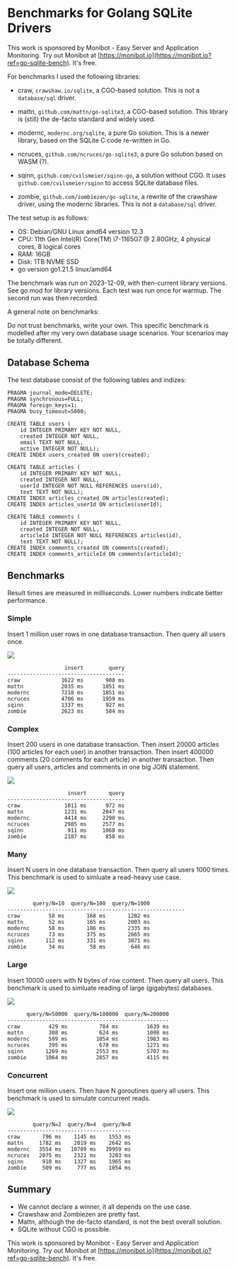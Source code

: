 Benchmarks for Golang SQLite Drivers
==============================================================================

This work is sponsored by Monibot - Easy Server and Application Monitoring.
Try out Monibot at [https://monibot.io](https://monibot.io?ref=go-sqlite-bench).
It's free.


For benchmarks I used the following libraries:

- craw, `crawshaw.io/sqlite`, a CGO-based solution. This is not a `database/sql` driver.

- mattn, `github.com/mattn/go-sqlite3`, a CGO-based solution. This library is
  (still) the de-facto standard and widely used. 

- modernc, `modernc.org/sqlite`, a pure Go solution. This is a newer library,
  based on the SQLite C code re-written in Go.

- ncruces, `github.com/ncruces/go-sqlite3`, a pure Go solution based on WASM (?). 

- sqinn, `github.com/cvilsmeier/sqinn-go`, a solution without CGO. It uses
  `github.com/cvilsmeier/sqinn` to access SQLite database files.

- zombie, `github.com/zombiezen/go-sqlite`, a rewrite of the crawshaw driver, using the
  modernc libraries. This is not a `database/sql` driver.


The test setup is as follows:

- OS: Debian/GNU Linux amd64 version 12.3
- CPU: 11th Gen Intel(R) Core(TM) i7-1165G7 @ 2.80GHz, 4 physical cores, 8 logical cores
- RAM: 16GB
- Disk: 1TB NVME SSD
- go version go1.21.5 linux/amd64

The benchmark was run on 2023-12-09, with then-current library versions.
See go.mod for library versions. Each test was run once for warmup.
The second run was then recorded.


A general note on benchmarks:

Do not trust benchmarks, write your own. This specific benchmark is modelled
after my very own database usage scenarios. Your scenarios may be totally
different.


Database Schema
------------------------------------------------------------------------------

The test database consist of the following tables and indizes:

    PRAGMA journal_mode=DELETE;
    PRAGMA synchronous=FULL;
    PRAGMA foreign_keys=1;
    PRAGMA busy_timeout=5000;

    CREATE TABLE users (
        id INTEGER PRIMARY KEY NOT NULL,
        created INTEGER NOT NULL,
        email TEXT NOT NULL,
        active INTEGER NOT NULL);
    CREATE INDEX users_created ON users(created);

    CREATE TABLE articles (
        id INTEGER PRIMARY KEY NOT NULL,
        created INTEGER NOT NULL,  
        userId INTEGER NOT NULL REFERENCES users(id),
        text TEXT NOT NULL);
    CREATE INDEX articles_created ON articles(created);
    CREATE INDEX articles_userId ON articles(userId);

    CREATE TABLE comments (
        id INTEGER PRIMARY KEY NOT NULL,
        created INTEGER NOT NULL,
        articleId INTEGER NOT NULL REFERENCES articles(id),
        text TEXT NOT NULL);
    CREATE INDEX comments_created ON comments(created);
    CREATE INDEX comments_articleId ON comments(articleId);


Benchmarks
------------------------------------------------------------------------------

Result times are measured in milliseconds. Lower numbers indicate better
performance.

### Simple

Insert 1 million user rows in one database transaction.
Then query all users once.

![](results/simple.svg)

                      insert        query
    -------------------------------------
    craw             1622 ms       908 ms
    mattn            2035 ms      1851 ms
    modernc          7218 ms      1851 ms
    ncruces          4706 ms      1959 ms
    sqinn            1337 ms       927 ms
    zombie           2623 ms       584 ms


### Complex

Insert 200 users in one database transaction.
Then insert 20000 articles (100 articles for each user) in another transaction.
Then insert 400000 comments (20 comments for each article) in another transaction.
Then query all users, articles and comments in one big JOIN statement.

![](results/complex.svg)

                       insert       query
    -------------------------------------
    craw              1011 ms      972 ms
    mattn             1231 ms     2047 ms
    modernc           4414 ms     2290 ms
    ncruces           2985 ms     2577 ms
    sqinn              911 ms     1068 ms
    zombie            2187 ms      858 ms


### Many

Insert N users in one database transaction.
Then query all users 1000 times.
This benchmark is used to simluate a read-heavy use case.

![](results/many.svg)

            query/N=10  query/N=100  query/N=1000
    --------------------------------------------------------
    craw         58 ms       168 ms       1282 ms
    mattn        52 ms       165 ms       2003 ms
    modernc      58 ms       186 ms       2335 ms
    ncruces      73 ms       375 ms       2665 ms
    sqinn       112 ms       331 ms       3071 ms
    zombie       34 ms        58 ms        646 ms


### Large

Insert 10000 users with N bytes of row content.
Then query all users.
This benchmark is used to simluate reading of large (gigabytes) databases.

![](results/large.svg)

          query/N=50000  query/N=100000  query/N=200000
    ---------------------------------------------------
    craw         429 ms          784 ms         1639 ms
    mattn        308 ms          624 ms         1098 ms
    modernc      599 ms         1054 ms         1983 ms
    ncruces      395 ms          678 ms         1271 ms
    sqinn       1269 ms         2553 ms         5707 ms
    zombie      1064 ms         2057 ms         4115 ms


### Concurrent

Insert one million users.
Then have N goroutines query all users.
This benchmark is used to simulate concurrent reads.

![](results/concurrent.svg)

            query/N=2  query/N=4  query/N=8
    ---------------------------------------
    craw       796 ms    1145 ms    1553 ms
    mattn     1782 ms    2019 ms    2642 ms
    modernc   3554 ms   10789 ms   39959 ms
    ncruces   2075 ms    2321 ms    3203 ms
    sqinn      910 ms    1327 ms    1965 ms
    zombie     509 ms     777 ms    1054 ms


Summary
------------------------------------------------------------------------------

- We cannot declare a winner, it all depends on the use case.
- Crawshaw and Zombiezen are pretty fast.
- Mattn, although the de-facto standard, is not the best overall solution.
- SQLite without CGO is possible.


This work is sponsored by Monibot - Easy Server and Application Monitoring.
Try out Monibot at [https://monibot.io](https://monibot.io?ref=go-sqlite-bench).
It's free.

